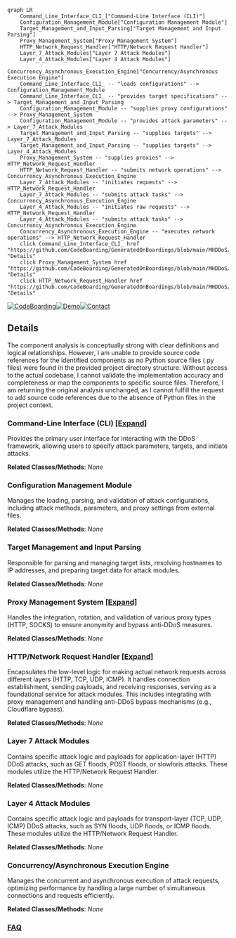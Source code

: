 ```mermaid
graph LR
    Command_Line_Interface_CLI_["Command-Line Interface (CLI)"]
    Configuration_Management_Module["Configuration Management Module"]
    Target_Management_and_Input_Parsing["Target Management and Input Parsing"]
    Proxy_Management_System["Proxy Management System"]
    HTTP_Network_Request_Handler["HTTP/Network Request Handler"]
    Layer_7_Attack_Modules["Layer 7 Attack Modules"]
    Layer_4_Attack_Modules["Layer 4 Attack Modules"]
    Concurrency_Asynchronous_Execution_Engine["Concurrency/Asynchronous Execution Engine"]
    Command_Line_Interface_CLI_ -- "loads configurations" --> Configuration_Management_Module
    Command_Line_Interface_CLI_ -- "provides target specifications" --> Target_Management_and_Input_Parsing
    Configuration_Management_Module -- "supplies proxy configurations" --> Proxy_Management_System
    Configuration_Management_Module -- "provides attack parameters" --> Layer_7_Attack_Modules
    Target_Management_and_Input_Parsing -- "supplies targets" --> Layer_7_Attack_Modules
    Target_Management_and_Input_Parsing -- "supplies targets" --> Layer_4_Attack_Modules
    Proxy_Management_System -- "supplies proxies" --> HTTP_Network_Request_Handler
    HTTP_Network_Request_Handler -- "submits network operations" --> Concurrency_Asynchronous_Execution_Engine
    Layer_7_Attack_Modules -- "initiates requests" --> HTTP_Network_Request_Handler
    Layer_7_Attack_Modules -- "submits attack tasks" --> Concurrency_Asynchronous_Execution_Engine
    Layer_4_Attack_Modules -- "initiates raw requests" --> HTTP_Network_Request_Handler
    Layer_4_Attack_Modules -- "submits attack tasks" --> Concurrency_Asynchronous_Execution_Engine
    Concurrency_Asynchronous_Execution_Engine -- "executes network operations" --> HTTP_Network_Request_Handler
    click Command_Line_Interface_CLI_ href "https://github.com/CodeBoarding/GeneratedOnBoardings/blob/main/MHDDoS/Command_Line_Interface_CLI_.md" "Details"
    click Proxy_Management_System href "https://github.com/CodeBoarding/GeneratedOnBoardings/blob/main/MHDDoS/Proxy_Management_System.md" "Details"
    click HTTP_Network_Request_Handler href "https://github.com/CodeBoarding/GeneratedOnBoardings/blob/main/MHDDoS/HTTP_Network_Request_Handler.md" "Details"
```

[![CodeBoarding](https://img.shields.io/badge/Generated%20by-CodeBoarding-9cf?style=flat-square)](https://github.com/CodeBoarding/CodeBoarding)[![Demo](https://img.shields.io/badge/Try%20our-Demo-blue?style=flat-square)](https://www.codeboarding.org/demo)[![Contact](https://img.shields.io/badge/Contact%20us%20-%20contact@codeboarding.org-lightgrey?style=flat-square)](mailto:contact@codeboarding.org)

## Details

The component analysis is conceptually strong with clear definitions and logical relationships. However, I am unable to provide source code references for the identified components as no Python source files (.py files) were found in the provided project directory structure. Without access to the actual codebase, I cannot validate the implementation accuracy and completeness or map the components to specific source files. Therefore, I am returning the original analysis unchanged, as I cannot fulfill the request to add source code references due to the absence of Python files in the project context.

### Command-Line Interface (CLI) [[Expand]](./Command_Line_Interface_CLI_.md)
Provides the primary user interface for interacting with the DDoS framework, allowing users to specify attack parameters, targets, and initiate attacks.


**Related Classes/Methods**: _None_

### Configuration Management Module
Manages the loading, parsing, and validation of attack configurations, including attack methods, parameters, and proxy settings from external files.


**Related Classes/Methods**: _None_

### Target Management and Input Parsing
Responsible for parsing and managing target lists, resolving hostnames to IP addresses, and preparing target data for attack modules.


**Related Classes/Methods**: _None_

### Proxy Management System [[Expand]](./Proxy_Management_System.md)
Handles the integration, rotation, and validation of various proxy types (HTTP, SOCKS) to ensure anonymity and bypass anti-DDoS measures.


**Related Classes/Methods**: _None_

### HTTP/Network Request Handler [[Expand]](./HTTP_Network_Request_Handler.md)
Encapsulates the low-level logic for making actual network requests across different layers (HTTP, TCP, UDP, ICMP). It handles connection establishment, sending payloads, and receiving responses, serving as a foundational service for attack modules. This includes integrating with proxy management and handling anti-DDoS bypass mechanisms (e.g., Cloudflare bypass).


**Related Classes/Methods**: _None_

### Layer 7 Attack Modules
Contains specific attack logic and payloads for application-layer (HTTP) DDoS attacks, such as GET floods, POST floods, or slowloris attacks. These modules utilize the HTTP/Network Request Handler.


**Related Classes/Methods**: _None_

### Layer 4 Attack Modules
Contains specific attack logic and payloads for transport-layer (TCP, UDP, ICMP) DDoS attacks, such as SYN floods, UDP floods, or ICMP floods. These modules utilize the HTTP/Network Request Handler.


**Related Classes/Methods**: _None_

### Concurrency/Asynchronous Execution Engine
Manages the concurrent and asynchronous execution of attack requests, optimizing performance by handling a large number of simultaneous connections and requests efficiently.


**Related Classes/Methods**: _None_



### [FAQ](https://github.com/CodeBoarding/GeneratedOnBoardings/tree/main?tab=readme-ov-file#faq)